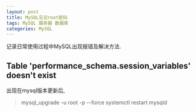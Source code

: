 ```yaml
---
layout: post
title: MySQL忘记root密码
tags: MySQL 服务器 数据库
categories: MySQL
---
```


记录日常使用过程中MySQL出现报错及解决方法.

## Table 'performance_schema.session_variables' doesn't exist

出现在mysql版本更新后,

> mysql_upgrade -u root -p --force
> systemctl restart mysqld
